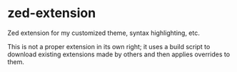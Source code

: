 # zed-extension
Zed extension for my customized theme, syntax highlighting, etc.

This is not a proper extension in its own right; it uses a build script to download existing extensions made by others and then applies overrides to them.
